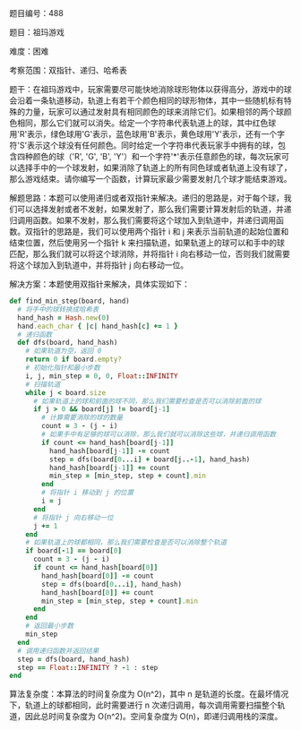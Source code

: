 题目编号：488

题目：祖玛游戏

难度：困难

考察范围：双指针、递归、哈希表

题干：在祖玛游戏中，玩家需要尽可能快地消除球形物体以获得高分，游戏中的球会沿着一条轨道移动，轨道上有若干个颜色相同的球形物体，其中一些随机标有特殊的力量，玩家可以通过发射具有相同颜色的球来消除它们。如果相邻的两个球颜色相同，那么它们就可以消失。给定一个字符串代表轨道上的球，其中红色球用'R'表示，绿色球用'G'表示，蓝色球用'B'表示，黄色球用'Y'表示，还有一个字符'S'表示这个球没有任何颜色。同时给定一个字符串代表玩家手中拥有的球，包含四种颜色的球（'R', 'G', 'B', 'Y'）和一个字符'*'表示任意颜色的球，每次玩家可以选择手中的一个球发射，如果消除了轨道上的所有同色球或者轨道上没有球了，那么游戏结束。请你编写一个函数，计算玩家最少需要发射几个球才能结束游戏。

解题思路：本题可以使用递归或者双指针来解决。递归的思路是，对于每个球，我们可以选择发射或者不发射，如果发射了，那么我们需要计算发射后的轨道，并递归调用函数。如果不发射，那么我们需要将这个球加入到轨道中，并递归调用函数。双指针的思路是，我们可以使用两个指针 i 和 j 来表示当前轨道的起始位置和结束位置，然后使用另一个指针 k 来扫描轨道，如果轨道上的球可以和手中的球匹配，那么我们就可以将这个球消除，并将指针 i 向右移动一位，否则我们就需要将这个球加入到轨道中，并将指针 j 向右移动一位。

解决方案：本题使用双指针来解决，具体实现如下：

```ruby
def find_min_step(board, hand)
  # 将手中的球转换成哈希表
  hand_hash = Hash.new(0)
  hand.each_char { |c| hand_hash[c] += 1 }
  # 递归函数
  def dfs(board, hand_hash)
    # 如果轨道为空，返回 0
    return 0 if board.empty?
    # 初始化指针和最小步数
    i, j, min_step = 0, 0, Float::INFINITY
    # 扫描轨道
    while j < board.size
      # 如果轨道上的球和前面的球不同，那么我们需要检查是否可以消除前面的球
      if j > 0 && board[j] != board[j-1]
        # 计算需要消除的球的数量
        count = 3 - (j - i)
        # 如果手中有足够的球可以消除，那么我们就可以消除这些球，并递归调用函数
        if count <= hand_hash[board[j-1]]
          hand_hash[board[j-1]] -= count
          step = dfs(board[0...i] + board[j..-1], hand_hash)
          hand_hash[board[j-1]] += count
          min_step = [min_step, step + count].min
        end
        # 将指针 i 移动到 j 的位置
        i = j
      end
      # 将指针 j 向右移动一位
      j += 1
    end
    # 如果轨道上的球都相同，那么我们需要检查是否可以消除整个轨道
    if board[-1] == board[0]
      count = 3 - (j - i)
      if count <= hand_hash[board[0]]
        hand_hash[board[0]] -= count
        step = dfs(board[0...i], hand_hash)
        hand_hash[board[0]] += count
        min_step = [min_step, step + count].min
      end
    end
    # 返回最小步数
    min_step
  end
  # 调用递归函数并返回结果
  step = dfs(board, hand_hash)
  step == Float::INFINITY ? -1 : step
end
```

算法复杂度：本算法的时间复杂度为 O(n^2)，其中 n 是轨道的长度。在最坏情况下，轨道上的球都相同，此时需要进行 n 次递归调用，每次调用需要扫描整个轨道，因此总时间复杂度为 O(n^2)。空间复杂度为 O(n)，即递归调用栈的深度。